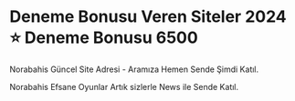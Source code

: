 # Deneme Bonusu Veren Siteler 2024 ⭐ Deneme Bonusu 6500

Norabahis Güncel Site Adresi - Aramıza Hemen Sende Şimdi Katıl.

Norabahis Efsane Oyunlar Artık sizlerle News ile Sende Katıl.
